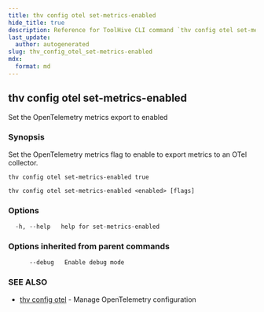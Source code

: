 ```yaml
---
title: thv config otel set-metrics-enabled
hide_title: true
description: Reference for ToolHive CLI command `thv config otel set-metrics-enabled`
last_update:
  author: autogenerated
slug: thv_config_otel_set-metrics-enabled
mdx:
  format: md
---
```


## thv config otel set-metrics-enabled

Set the OpenTelemetry metrics export to enabled

### Synopsis

Set the OpenTelemetry metrics flag to enable to export metrics to an OTel collector.

	thv config otel set-metrics-enabled true

```
thv config otel set-metrics-enabled <enabled> [flags]
```

### Options

```
  -h, --help   help for set-metrics-enabled
```

### Options inherited from parent commands

```
      --debug   Enable debug mode
```

### SEE ALSO

* [thv config otel](thv_config_otel.md)	 - Manage OpenTelemetry configuration

